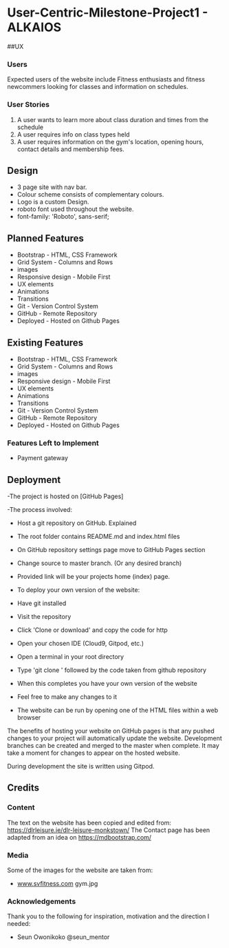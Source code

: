 # User-Centric-Milestone-Project1 - ALKAIOS



##UX

### Users

Expected users of the website include Fitness enthusiasts and fitness newcommers looking for classes and information on schedules.


### User Stories
1. A user wants to learn more about class duration and times from the schedule
2. A user requires info on class types held
3. A user requires information on the gym's location, opening hours, contact details and membership fees.

## Design

- 3 page site with nav bar. 
- Colour scheme consists of complementary colours.
- Logo is a custom Design.
- roboto font used throughout the website.
- font-family: 'Roboto', sans-serif;

## Planned Features

- Bootstrap - HTML, CSS Framework
- Grid System - Columns and Rows
- images
- Responsive design - Mobile First
- UX elements
- Animations
- Transitions
- Git - Version Control System
- GitHub - Remote Repository
- Deployed - Hosted on Github Pages

## Existing Features

- Bootstrap - HTML, CSS Framework
- Grid System - Columns and Rows
- images
- Responsive design - Mobile First
- UX elements
- Animations
- Transitions
- Git - Version Control System
- GitHub - Remote Repository
- Deployed - Hosted on Github Pages


### Features Left to Implement
- Payment gateway

## Deployment
-The project is hosted on [GitHub Pages]

-The process involved:
- Host a git repository on GitHub. Explained 
- The root folder contains README.md and index.html files
- On GitHub repository settings page move to GitHub Pages section
- Change source to master branch. (Or any desired branch)
- Provided link will be your projects home (index) page.
 
- To deploy your own version of the website:
- Have git installed
- Visit the repository
- Click 'Clone or download' and copy the code for http
- Open your chosen IDE (Cloud9, Gitpod, etc.)
- Open a terminal in your root directory
- Type 'git clone ' followed by the code taken from github repository
- When this completes you have your own version of the website
- Feel free to make any changes to it
- The website can be run by opening one of the HTML files within a web browser

The benefits of hosting your website on GitHub pages is that any pushed changes to your project will automatically update the website. 
Development branches can be created and merged to the master when complete.
It may take a moment for changes to appear on the hosted website.

During development the site is written using Gitpod.

## Credits

### Content
The text on the website has been copied and edited from:  https://dlrleisure.ie/dlr-leisure-monkstown/ 
The Contact page has been adapted from an idea on https://mdbootstrap.com/

### Media
Some of the images for the website are taken from:
- www.svfitness.com gym.jpg



### Acknowledgements
Thank you to the following for inspiration, motivation and the direction I needed:

- Seun Owonikoko    @seun_mentor